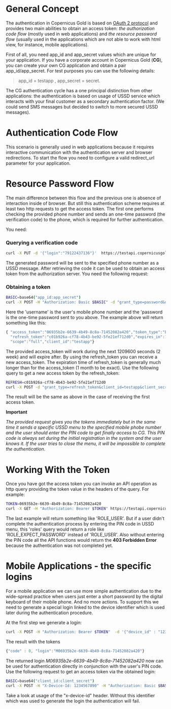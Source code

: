 # General Concept

The authentication in Copernicus Gold is based on [OAuth 2 protocol](https://tools.ietf.org/html/rfc6749) and provides two 
main abilities to obtain an access token: *the authorization code flow* (mostly used in web applications) and 
*the resource password flow* (usually used in the applications which are not able to work with html view, for instance, mobile applications).

First of all, you need app\_id and app\_secret values which are unique for your application. If you have a corporate
account in Copernicus Gold (**CG**), you can create your own CG application and obtain a pair app\_id/app\_secret. 
For test purposes you can use the following details:
> app\_id = testapp ,  app\_secret = secret.

The CG authentication cycle has a one principal distinction from other applications: the authentication 
is based on usage of USSD service which interacts with your final customer as a secondary authentication factor.
(We could send SMS messages but decided to switch to more secured USSD messages).

# Authentication Code Flow

This scenario is generally used in web applications because it requires interactive communication with the authentication
server and browser redirections. To start the flow you need to configure a valid redirect_url parameter for your application.



# Resource Password Flow

The main difference between this flow and the previous one is absence of interaction inside of browser. But still this
authentication scheme requires at least two http requests to get the access token. The first one performs checking
the provided phone number and sends an one-time password (the verification code) to the phone, which is required for 
further authentication.

You need:

### Querying a verification code
```bash
curl -X PUT -d '{"login":"79122437136"}'  https://testapi.copernicusgold.com/api/v1/otp
```

The generated password will be sent to the specified phone number as a USSD message. After retrieving the code it can be used
to obtain an access token from the authorization server. You need the following request:

### Obtaining a token
```bash
BASIC=base64("app_id:app_secret")
curl -X POST -H "Authorization: Basic $BASIC" -d "grant_type=password&username=79122437136&password=1234&scope=full" https://testapi.copernicusgold.com/auth/oauth/token
```

Here the 'username' is the user's mobile phone number and the 'password is the one-time password sent to you above. 
The example above will return something like this:

```javascript
{ "access_token":"06935b2e-6639-4b49-8c8a-71452082a420","token_type":"bearer",
  "refresh_token":"c01b926a-cf78-4b43-be92-5fe21ef712d0","expires_in":1209599,
  "scope":"full","client_id":"testapp"}
```

The provided access\_token will work during the next 1209600 seconds (2 week) and will expire after. By using the refresh\_token
you can receive a new access_token. The expiration time of refresh_token is generally much longer than for the 
access\_token (1 month to be exact).
Use the following query to get a new access token by the refresh\_token:

```bash
REFRESH=c01b926a-cf78-4b43-be92-5fe21ef712d0
curl -X POST -d "grant_type=refresh_token&client_id=testapp&client_secret=secret&refresh_token=$REFRESH" https://testapi.copernicusgold.com/auth/oauth/token
```

The result will be the same as above in the case of receiving the first access token.

**Important**

*The provided request gives you the tokens immediately but in the same time it sends a specific USSD menu to the specified 
mobile phobe number and the user should enter the PIN code to get finally access to CG. 
This PIN code is always set during the initial registration in the system and the user knows it. 
If the user tries to close the menu, it will be impossible to complete the authentication*.
 
# Working With the Token

Once you have got the access token you can invoke an API operation as http query providing the token value in the headers of the query. 
For example:
```bash
TOKEN=06935b2e-6639-4b49-8c8a-71452082a420
curl -X GET -H "Authorization: Bearer $TOKEN" https://testapi.copernicusgold.com/api/v1/users/roles
```

The last example will return something like 'ROLE\_USER'. But if a user didn't complete the authentication process 
by entering the PIN code in USSD menu, this 'roles' query would return a role like 'ROLE\_EXPECT_PASSWORD' instead of 'ROLE\_USER'.
Also without entering the PIN code all the API functions would return the **403 Forbidden Error** because the authentication 
was not completed yet.
 
# Mobile Applications - the specific logins

For a mobile application we can use more simple authentication due to the wide-spread practice when users just enter
a short password by the digital keyboard of their mobile phone. And no more actions. To support this we need to generate
a special login linked to the device identifier which is used later during the authentication procedure.

At the first step we generate a login:

```bash
curl -X POST -H "Authorization: Bearer $TOKEN"  -d '{"device_id" : "1234567890"}' https://testapi.copernicusgold.com/api/v1/logins
```

The result with the tokens
```javascript
{"code" : 0, "login":"M06935b2e-6639-4b49-8c8a-71452082a420"}
```

The returned login *M06935b2e-6639-4b49-8c8a-71452082a420* now can be used for authentication directly in conjunction with
the user's PIN code. Use the following request to get an access token via the obtained login:


```bash
BASIC=base64("client_id:client_secret")
curl -X POST -H "X-Device-Id: 1234567890" -H "Authorization: Basic $BASIC" -d "grant_type=password&username=M06935b2e-6639-4b49-8c8a-71452082a420&password=PIN&scope=full" https://testapi.copernicusgold.com/auth/oauth/token
```

Take a look at usage of the "x-device-id" header. Without this identifier which was used to generate the login
the authentication will fail.